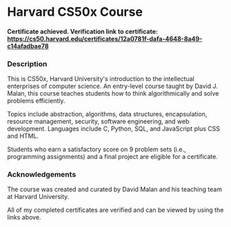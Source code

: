 # Harvard CS50x Course
#### Certificate achieved. Verification link to certificate: https://cs50.harvard.edu/certificates/12a0781f-dafa-4648-8a49-c14afadbae78 

### **Description**
This is CS50x, Harvard University's introduction to the intellectual enterprises of computer science. An entry-level course taught by David J. Malan, this course teaches students how to think algorithmically and solve problems efficiently.

Topics include abstraction, algorithms, data structures, encapsulation, resource management, security, software engineering, and web development. Languages include C, Python, SQL, and JavaScript plus CSS and HTML. 

Students who earn a satisfactory score on 9 problem sets (i.e., programming assignments) and a final project are eligible for a certificate.

### **Acknowledgements**
The course was created and curated by David Malan and his teaching team at Harvard University.<br>


All of my completed certificates are verified and can be viewed by using the links above.
